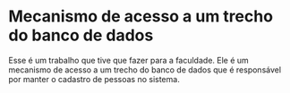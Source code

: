 # Mecanismo de acesso a um trecho do banco de dados
 Esse é um trabalho que tive que fazer para a faculdade. Ele é um mecanismo de acesso a um trecho do banco de dados que é responsável por manter o cadastro de pessoas no sistema.  
